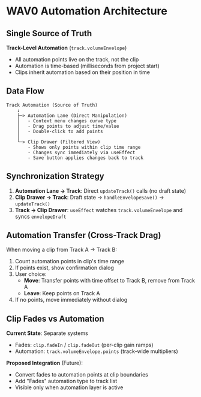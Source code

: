 # WAV0 Automation Architecture

## Single Source of Truth

**Track-Level Automation** (`track.volumeEnvelope`)
- All automation points live on the track, not the clip
- Automation is time-based (milliseconds from project start)
- Clips inherit automation based on their position in time

## Data Flow

```
Track Automation (Source of Truth)
    ↓
    ├─> Automation Lane (Direct Manipulation)
    │   - Context menu changes curve type
    │   - Drag points to adjust time/value
    │   - Double-click to add points
    │
    └─> Clip Drawer (Filtered View)
        - Shows only points within clip time range
        - Changes sync immediately via useEffect
        - Save button applies changes back to track
```

## Synchronization Strategy

1. **Automation Lane → Track**: Direct `updateTrack()` calls (no draft state)
2. **Clip Drawer → Track**: Draft state → `handleEnvelopeSave()` → `updateTrack()`
3. **Track → Clip Drawer**: `useEffect` watches `track.volumeEnvelope` and syncs `envelopeDraft`

## Automation Transfer (Cross-Track Drag)

When moving a clip from Track A → Track B:
1. Count automation points in clip's time range
2. If points exist, show confirmation dialog
3. User choice:
   - **Move**: Transfer points with time offset to Track B, remove from Track A
   - **Leave**: Keep points on Track A
4. If no points, move immediately without dialog

## Clip Fades vs Automation

**Current State**: Separate systems
- Fades: `clip.fadeIn` / `clip.fadeOut` (per-clip gain ramps)
- Automation: `track.volumeEnvelope.points` (track-wide multipliers)

**Proposed Integration** (Future):
- Convert fades to automation points at clip boundaries
- Add "Fades" automation type to track list
- Visible only when automation layer is active

